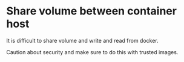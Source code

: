 # Share volume between container host

It is difficult to share volume and write and read from docker.


Caution about security and make sure to do this with trusted images.
